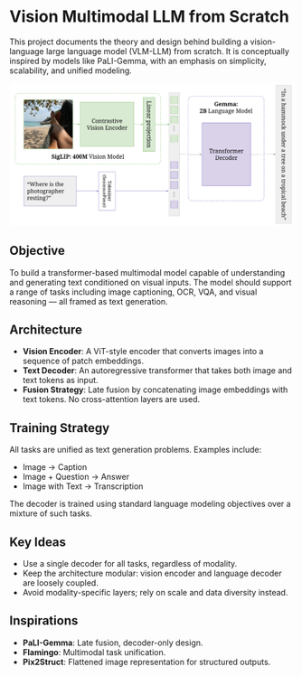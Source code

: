 # Vision Multimodal LLM from Scratch

This project documents the theory and design behind building a vision-language large language model (VLM-LLM) from scratch. It is conceptually inspired by models like PaLI-Gemma, with an emphasis on simplicity, scalability, and unified modeling.

![Architecture of PaLI-Gemma](./architecture.png)

## Objective

To build a transformer-based multimodal model capable of understanding and generating text conditioned on visual inputs. The model should support a range of tasks including image captioning, OCR, VQA, and visual reasoning — all framed as text generation.

## Architecture

- **Vision Encoder**: A ViT-style encoder that converts images into a sequence of patch embeddings.
- **Text Decoder**: An autoregressive transformer that takes both image and text tokens as input.
- **Fusion Strategy**: Late fusion by concatenating image embeddings with text tokens. No cross-attention layers are used.

## Training Strategy

All tasks are unified as text generation problems. Examples include:

- Image → Caption
- Image + Question → Answer
- Image with Text → Transcription

The decoder is trained using standard language modeling objectives over a mixture of such tasks.

## Key Ideas

- Use a single decoder for all tasks, regardless of modality.
- Keep the architecture modular: vision encoder and language decoder are loosely coupled.
- Avoid modality-specific layers; rely on scale and data diversity instead.

## Inspirations

- **PaLI-Gemma**: Late fusion, decoder-only design.
- **Flamingo**: Multimodal task unification.
- **Pix2Struct**: Flattened image representation for structured outputs.
